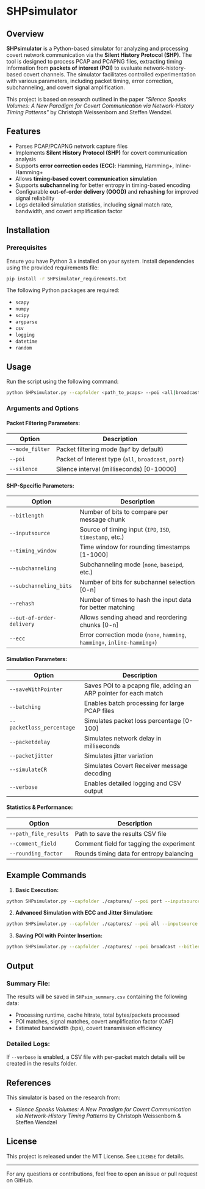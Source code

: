 # SHPsimulator

## Overview

**SHPsimulator** is a Python-based simulator for analyzing and processing covert network communication via the **Silent History Protocol (SHP)**. The tool is designed to process PCAP and PCAPNG files, extracting timing information from **packets of interest (POI)** to evaluate network-history-based covert channels. The simulator facilitates controlled experimentation with various parameters, including packet timing, error correction, subchanneling, and covert signal amplification.

This project is based on research outlined in the paper *"Silence Speaks Volumes: A New Paradigm for Covert Communication via Network-History Timing Patterns"* by Christoph Weissenborn and Steffen Wendzel.

## Features

- Parses PCAP/PCAPNG network capture files
- Implements **Silent History Protocol (SHP)** for covert communication analysis
- Supports **error correction codes (ECC)**: Hamming, Hamming+, Inline-Hamming+
- Allows **timing-based covert communication simulation**
- Supports **subchanneling** for better entropy in timing-based encoding
- Configurable **out-of-order delivery (OOOD)** and **rehashing** for improved signal reliability
- Logs detailed simulation statistics, including signal match rate, bandwidth, and covert amplification factor

## Installation

### Prerequisites
Ensure you have Python 3.x installed on your system. Install dependencies using the provided requirements file:

```bash
pip install -r SHPsimulator_requirements.txt
```

The following Python packages are required:

- `scapy`
- `numpy`
- `scipy`
- `argparse`
- `csv`
- `logging`
- `datetime`
- `random`

## Usage

Run the script using the following command:

```bash
python SHPsimulator.py --capfolder <path_to_pcaps> --poi <all|broadcast|port> --inputsource <source_type> --bitlength <num_bits>
```

### Arguments and Options

#### **Packet Filtering Parameters:**
| Option                | Description |
|----------------------|-------------|
| `--mode_filter`       | Packet filtering mode (`bpf` by default) |
| `--poi`              | Packet of Interest type (`all`, `broadcast`, `port`) |
| `--silence`          | Silence interval (milliseconds) [0-10000] |

#### **SHP-Specific Parameters:**
| Option                 | Description |
|----------------------|-------------|
| `--bitlength`         | Number of bits to compare per message chunk |
| `--inputsource`       | Source of timing input (`IPD`, `ISD`, `timestamp`, etc.) |
| `--timing_window`     | Time window for rounding timestamps [1-1000] |
| `--subchanneling`     | Subchanneling mode (`none`, `baseipd`, etc.) |
| `--subchanneling_bits`| Number of bits for subchannel selection [0-n] |
| `--rehash`           | Number of times to hash the input data for better matching |
| `--out-of-order-delivery` | Allows sending ahead and reordering chunks [0-n] |
| `--ecc`              | Error correction mode (`none`, `hamming`, `hamming+`, `inline-hamming+`) |

#### **Simulation Parameters:**
| Option             | Description |
|------------------|-------------|
| `--saveWithPointer` | Saves POI to a pcapng file, adding an ARP pointer for each match |
| `--batching`       | Enables batch processing for large PCAP files |
| `--packetloss_percentage` | Simulates packet loss percentage [0-100] |
| `--packetdelay`    | Simulates network delay in milliseconds |
| `--packetjitter`   | Simulates jitter variation |
| `--simulateCR`     | Simulates Covert Receiver message decoding |
| `--verbose`        | Enables detailed logging and CSV output |

#### **Statistics & Performance:**
| Option              | Description |
|--------------------|-------------|
| `--path_file_results` | Path to save the results CSV file |
| `--comment_field`   | Comment field for tagging the experiment |
| `--rounding_factor` | Rounds timing data for entropy balancing |

## Example Commands

1. **Basic Execution:**
```bash
python SHPsimulator.py --capfolder ./captures/ --poi port --inputsource IPD --bitlength 8
```

2. **Advanced Simulation with ECC and Jitter Simulation:**
```bash
python SHPsimulator.py --capfolder ./captures/ --poi all --inputsource timestamp --bitlength 16 --ecc hamming --packetloss_percentage 5 --packetjitter 3 --simulateCR
```

3. **Saving POI with Pointer Insertion:**
```bash
python SHPsimulator.py --capfolder ./captures/ --poi broadcast --bitlength 8 --saveWithPointer
```

## Output

### **Summary File:**
The results will be saved in `SHPsim_summary.csv` containing the following data:
- Processing runtime, cache hitrate, total bytes/packets processed
- POI matches, signal matches, covert amplification factor (CAF)
- Estimated bandwidth (bps), covert transmission efficiency

### **Detailed Logs:**
If `--verbose` is enabled, a CSV file with per-packet match details will be created in the results folder.

## References
This simulator is based on the research from:
- *Silence Speaks Volumes: A New Paradigm for Covert Communication via Network-History Timing Patterns* by Christoph Weissenborn & Steffen Wendzel

## License
This project is released under the MIT License. See `LICENSE` for details.

---

For any questions or contributions, feel free to open an issue or pull request on GitHub.


